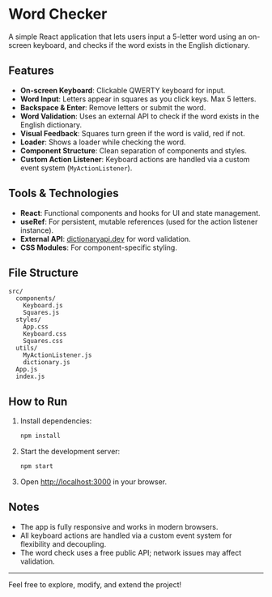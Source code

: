 # Word Checker

A simple React application that lets users input a 5-letter word using an on-screen keyboard, and checks if the word exists in the English dictionary.

## Features

- **On-screen Keyboard**: Clickable QWERTY keyboard for input.
- **Word Input**: Letters appear in squares as you click keys. Max 5 letters.
- **Backspace & Enter**: Remove letters or submit the word.
- **Word Validation**: Uses an external API to check if the word exists in the English dictionary.
- **Visual Feedback**: Squares turn green if the word is valid, red if not.
- **Loader**: Shows a loader while checking the word.
- **Component Structure**: Clean separation of components and styles.
- **Custom Action Listener**: Keyboard actions are handled via a custom event system (`MyActionListener`).

## Tools & Technologies

- **React**: Functional components and hooks for UI and state management.
- **useRef**: For persistent, mutable references (used for the action listener instance).
- **External API**: [dictionaryapi.dev](https://dictionaryapi.dev/) for word validation.
- **CSS Modules**: For component-specific styling.

## File Structure

```
src/
  components/
    Keyboard.js
    Squares.js
  styles/
    App.css
    Keyboard.css
    Squares.css
  utils/
    MyActionListener.js
    dictionary.js
  App.js
  index.js
```

## How to Run

1. Install dependencies:
   ```bash
   npm install
   ```
2. Start the development server:
   ```bash
   npm start
   ```
3. Open [http://localhost:3000](http://localhost:3000) in your browser.

## Notes
- The app is fully responsive and works in modern browsers.
- All keyboard actions are handled via a custom event system for flexibility and decoupling.
- The word check uses a free public API; network issues may affect validation.

---
Feel free to explore, modify, and extend the project!
